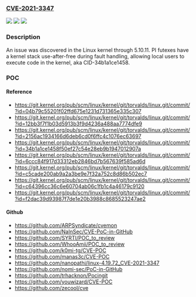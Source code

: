 ### [CVE-2021-3347](https://cve.mitre.org/cgi-bin/cvename.cgi?name=CVE-2021-3347)
![](https://img.shields.io/static/v1?label=Product&message=n%2Fa&color=blue)
![](https://img.shields.io/static/v1?label=Version&message=n%2Fa&color=blue)
![](https://img.shields.io/static/v1?label=Vulnerability&message=n%2Fa&color=brighgreen)

### Description

An issue was discovered in the Linux kernel through 5.10.11. PI futexes have a kernel stack use-after-free during fault handling, allowing local users to execute code in the kernel, aka CID-34b1a1ce1458.

### POC

#### Reference
- https://git.kernel.org/pub/scm/linux/kernel/git/torvalds/linux.git/commit/?id=04b79c55201f02ffd675e1231d731365e335c307
- https://git.kernel.org/pub/scm/linux/kernel/git/torvalds/linux.git/commit/?id=12bb3f7f1b03d5913b3f9d4236a488aa7774dfe9
- https://git.kernel.org/pub/scm/linux/kernel/git/torvalds/linux.git/commit/?id=2156ac1934166d6deb6cd0f6ffc4c1076ec63697
- https://git.kernel.org/pub/scm/linux/kernel/git/torvalds/linux.git/commit/?id=34b1a1ce1458f50ef27c54e28eb9b1947012907a
- https://git.kernel.org/pub/scm/linux/kernel/git/torvalds/linux.git/commit/?id=6ccc84f917d33312eb2846bd7b567639f585ad6d
- https://git.kernel.org/pub/scm/linux/kernel/git/torvalds/linux.git/commit/?id=c5cade200ab9a2a3be9e7f32a752c8d86b502ec7
- https://git.kernel.org/pub/scm/linux/kernel/git/torvalds/linux.git/commit/?id=c64396cc36c6e60704ab06c1fb1c4a46179c9120
- https://git.kernel.org/pub/scm/linux/kernel/git/torvalds/linux.git/commit/?id=f2dac39d93987f7de1e20b3988c8685523247ae2

#### Github
- https://github.com/ARPSyndicate/cvemon
- https://github.com/NaInSec/CVE-PoC-in-GitHub
- https://github.com/SYRTI/POC_to_review
- https://github.com/WhooAmii/POC_to_review
- https://github.com/k0mi-tg/CVE-POC
- https://github.com/manas3c/CVE-POC
- https://github.com/nanopathi/linux-4.19.72_CVE-2021-3347
- https://github.com/nomi-sec/PoC-in-GitHub
- https://github.com/trhacknon/Pocingit
- https://github.com/youwizard/CVE-POC
- https://github.com/zecool/cve

